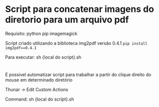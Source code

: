 # Script para concatenar imagens do diretorio para um arquivo pdf

Requisito: python pip imagemagick

Script criado utilizando a biblioteca img2pdf versão 0.4.1
`pip install img2pdf==0.4.1`

Para executar: sh {local do script}.sh
#

É possivel automatizar script para trabalhar a partir do clique direito do mouse em determinado diretório

Thunar -> Edit Custom Actions

Command: sh {local do script}.sh
